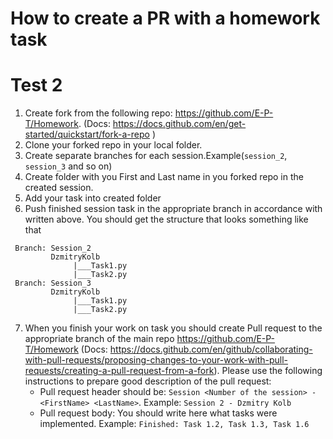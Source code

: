 # How to create a PR with a homework task
# Test 2

1. Create fork from the following repo: https://github.com/E-P-T/Homework. (Docs: https://docs.github.com/en/get-started/quickstart/fork-a-repo )
2. Clone your forked repo in your local folder.
3. Create separate branches for each session.Example(`session_2`, `session_3` and so on)
4. Create folder with you First and Last name in you forked repo in the created session.
5. Add your task into created folder
6. Push finished session task in the appropriate branch in accordance with written above.
 You should get the structure that looks something like that

```
 Branch: Session_2
         DzmitryKolb
              |___Task1.py
              |___Task2.py
 Branch: Session_3
         DzmitryKolb
              |___Task1.py
              |___Task2.py
```

7. When you finish your work on task you should create Pull request to the appropriate branch of the main repo https://github.com/E-P-T/Homework (Docs: https://docs.github.com/en/github/collaborating-with-pull-requests/proposing-changes-to-your-work-with-pull-requests/creating-a-pull-request-from-a-fork).
Please use the following instructions to prepare good description of the pull request:
    - Pull request header should be: `Session <Number of the session> - <FirstName> <LastName>`.
      Example: `Session 2 - Dzmitry Kolb`
    - Pull request body: You should write here what tasks were implemented.
      Example: `Finished: Task 1.2, Task 1.3, Task 1.6`

